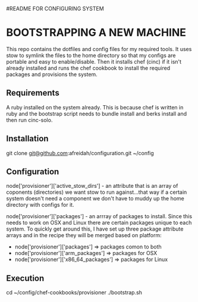 #README FOR CONFIGURING SYSTEM

# BOOTSTRAPPING A NEW MACHINE

This repo contains the dotfiles and config files for my required tools.
It uses stow to symlink the files to the home directory so that my
configs are portable and easy to enable/disable.  Then it installs chef
(cinc) if it isn't already installed and runs the chef cookbook to
install the required packages and provisions the system.

## Requirements

A ruby installed on the system already.  This is because chef is
written in ruby and the bootstrap script needs to bundle install and
berks install and then run cinc-solo.

## Installation

git clone git@github.com:afreidah/configuration.git ~/config

## Configuration

node['provisioner']['active_stow_dirs'] - an attribute that is an
array of coponents (directories) we want stow to run against...that way
if a certain system doesn't need a component we don't have to muddy up
the home directory with configs for it.

node['provisioner']['packages'] - an arrray of packages to
install.  Since this needs to work on OSX and Linux there are certain
packages unique to each system.  To quickly get around this, I have set
up three package attribute arrays and in the recipe they will be merged
based on platform:

* node['provisioner']['packages'] => packages comon to both
* node['provisioner']['arm_packages'] => packages for OSX
* node['provisioner']['x86_64_packages'] => packages for Linux

## Execution

cd ~/config/chef-cookbooks/provisioner
./bootstrap.sh
